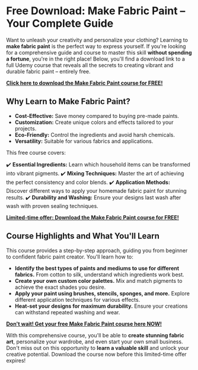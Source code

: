# Free Download: Make Fabric Paint – Your Complete Guide

Want to unleash your creativity and personalize your clothing? Learning to **make fabric paint** is the perfect way to express yourself. If you're looking for a comprehensive guide and course to master this skill **without spending a fortune**, you're in the right place! Below, you'll find a download link to a full Udemy course that reveals all the secrets to creating vibrant and durable fabric paint – entirely free.

[**Click here to download the Make Fabric Paint course for FREE!**](https://udemywork.com/make-fabric-paint)

## Why Learn to Make Fabric Paint?

*   **Cost-Effective:** Save money compared to buying pre-made paints.
*   **Customization:** Create unique colors and effects tailored to your projects.
*   **Eco-Friendly:** Control the ingredients and avoid harsh chemicals.
*   **Versatility:** Suitable for various fabrics and applications.

This free course covers:

✔️ **Essential Ingredients:** Learn which household items can be transformed into vibrant pigments.
✔️ **Mixing Techniques:** Master the art of achieving the perfect consistency and color blends.
✔️ **Application Methods:** Discover different ways to apply your homemade fabric paint for stunning results.
✔️ **Durability and Washing:** Ensure your designs last wash after wash with proven sealing techniques.

[**Limited-time offer: Download the Make Fabric Paint course for FREE!**](https://udemywork.com/make-fabric-paint)

## Course Highlights and What You'll Learn

This course provides a step-by-step approach, guiding you from beginner to confident fabric paint creator. You'll learn how to:

*   **Identify the best types of paints and mediums to use for different fabrics.** From cotton to silk, understand which ingredients work best.
*   **Create your own custom color palettes.** Mix and match pigments to achieve the exact shades you desire.
*   **Apply your paint using brushes, stencils, sponges, and more.** Explore different application techniques for various effects.
*   **Heat-set your designs for maximum durability.** Ensure your creations can withstand repeated washing and wear.

[**Don't wait! Get your free Make Fabric Paint course here NOW!**](https://udemywork.com/make-fabric-paint)

With this comprehensive course, you'll be able to **create stunning fabric art**, personalize your wardrobe, and even start your own small business. Don't miss out on this opportunity to **learn a valuable skill** and unlock your creative potential. Download the course now before this limited-time offer expires!
